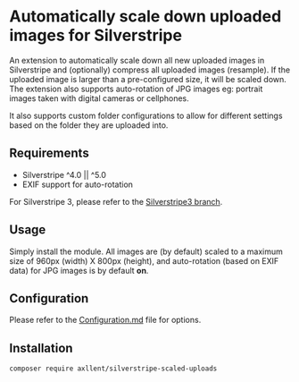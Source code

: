 # Automatically scale down uploaded images for Silverstripe

An extension to automatically scale down all new uploaded images in Silverstripe and (optionally) compress
all uploaded images (resample). If the uploaded image is larger than a pre-configured size, it will be scaled down.
The extension also supports auto-rotation of JPG images eg: portrait images taken with digital cameras or cellphones.

It also supports custom folder configurations to allow for different settings based on the folder they are uploaded into.

## Requirements

- Silverstripe ^4.0 || ^5.0
- EXIF support for auto-rotation

For Silverstripe 3, please refer to the [Silverstripe3 branch](https://github.com/axllent/silverstripe-scaled-uploads/tree/silverstripe3).

## Usage

Simply install the module. All images are (by default) scaled to a maximum size of 960px (width) X 800px (height),
and auto-rotation (based on EXIF data) for JPG images is by default **on**.

## Configuration

Please refer to the [Configuration.md](docs/en/Configuration.md) file for options.

## Installation

```shell
composer require axllent/silverstripe-scaled-uploads
```
